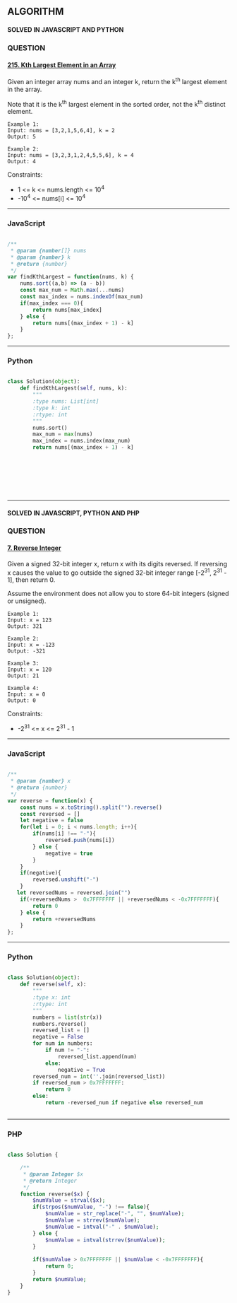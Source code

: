 ## ALGORITHM

#### SOLVED IN JAVASCRIPT AND PYTHON
### QUESTION

#### [215. Kth Largest Element in an Array](https://leetcode.com/problems/kth-largest-element-in-an-array/)

Given an integer array nums and an integer k, return the k<sup>th</sup> largest element in the array.

Note that it is the k<sup>th</sup> largest element in the sorted order, not the k<sup>th</sup> distinct element.



```
Example 1:
Input: nums = [3,2,1,5,6,4], k = 2
Output: 5

Example 2:
Input: nums = [3,2,3,1,2,4,5,5,6], k = 4
Output: 4

```

Constraints:

* 1 <= k <= nums.length <= 10<sup>4</sup>
* -10<sup>4</sup> <= nums[i] <= 10<sup>4</sup>

-----

### JavaScript

```js

/**
 * @param {number[]} nums
 * @param {number} k
 * @return {number}
 */
var findKthLargest = function(nums, k) {
    nums.sort((a,b) => (a - b))
    const max_num = Math.max(...nums)
    const max_index = nums.indexOf(max_num)
    if(max_index === 0){
        return nums[max_index]
    } else {
        return nums[(max_index + 1) - k]
    }
};

```

-----

### Python

```py

class Solution(object):
    def findKthLargest(self, nums, k):
        """
        :type nums: List[int]
        :type k: int
        :rtype: int
        """
        nums.sort()
        max_num = max(nums)
        max_index = nums.index(max_num)
        return nums[(max_index + 1) - k]
        
```
<br></br>
<br></br>

-----
#### SOLVED IN JAVASCRIPT, PYTHON AND PHP
### QUESTION

#### [7. Reverse Integer](https://leetcode.com/problems/reverse-integer/)

Given a signed 32-bit integer x, return x with its digits reversed. If reversing x causes the value to go outside the signed 32-bit integer range [-2<sup>31</sup>, 2<sup>31</sup> - 1], then return 0.

Assume the environment does not allow you to store 64-bit integers (signed or unsigned).

```
Example 1:
Input: x = 123
Output: 321

Example 2:
Input: x = -123
Output: -321

Example 3:
Input: x = 120
Output: 21

Example 4:
Input: x = 0
Output: 0

```

Constraints:

* -2<sup>31</sup> <= x <= 2<sup>31</sup> - 1

-----

### JavaScript

```js

/**
 * @param {number} x
 * @return {number}
 */
var reverse = function(x) {
    const nums = x.toString().split("").reverse()
    const reversed = []
    let negative = false
    for(let i = 0; i < nums.length; i++){
        if(nums[i] !== "-"){
            reversed.push(nums[i])   
        } else {
            negative = true
        }
    }
    if(negative){
        reversed.unshift("-")
    }
   let reversedNums = reversed.join("")
    if(+reversedNums >  0x7FFFFFFF || +reversedNums < -0x7FFFFFFF){
        return 0
    } else {
        return +reversedNums
    }
};

```

-----

### Python

```py

class Solution(object):
    def reverse(self, x):
        """
        :type x: int
        :rtype: int
        """
        numbers = list(str(x))
        numbers.reverse()
        reversed_list = []
        negative = False
        for num in numbers:
            if num != "-":
                reversed_list.append(num)
            else:
                negative = True
        reversed_num = int(''.join(reversed_list))
        if reversed_num > 0x7FFFFFFF:
            return 0
        else:
            return -reversed_num if negative else reversed_num
        
```
-----

### PHP

```php

class Solution {

    /**
     * @param Integer $x
     * @return Integer
     */
    function reverse($x) {
        $numValue = strval($x);
        if(strpos($numValue, "-") !== false){
            $numValue = str_replace("-", "", $numValue);
            $numValue = strrev($numValue);
            $numValue = intval("-" . $numValue);
        } else {
            $numValue = intval(strrev($numValue));
        }
        
        if($numValue > 0x7FFFFFFF || $numValue < -0x7FFFFFFF){
            return 0;
        }
        return $numValue;
    }
}
        
```
